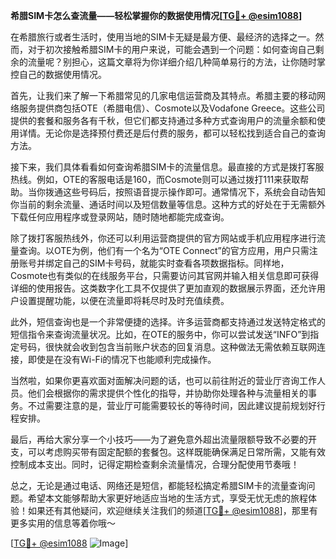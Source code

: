 **希腊SIM卡怎么查流量——轻松掌握你的数据使用情况[[TG💪+ @esim1088](https://t.me/s/esim1088)]**

在希腊旅行或者生活时，使用当地的SIM卡无疑是最方便、最经济的选择之一。然而，对于初次接触希腊SIM卡的用户来说，可能会遇到一个问题：如何查询自己剩余的流量呢？别担心，这篇文章将为你详细介绍几种简单易行的方法，让你随时掌控自己的数据使用情况。

首先，让我们来了解一下希腊常见的几家电信运营商及其特点。希腊主要的移动网络服务提供商包括OTE（希腊电信）、Cosmote以及Vodafone Greece。这些公司提供的套餐和服务各有千秋，但它们都支持通过多种方式查询用户的流量余额和使用详情。无论你是选择预付费还是后付费的服务，都可以轻松找到适合自己的查询方法。

接下来，我们具体看看如何查询希腊SIM卡的流量信息。最直接的方式是拨打客服热线。例如，OTE的客服电话是160，而Cosmote则可以通过拨打111来获取帮助。当你拨通这些号码后，按照语音提示操作即可。通常情况下，系统会自动告知你当前的剩余流量、通话时间以及短信数量等信息。这种方式的好处在于无需额外下载任何应用程序或登录网站，随时随地都能完成查询。

除了拨打客服热线外，你还可以利用运营商提供的官方网站或手机应用程序进行流量查询。以OTE为例，他们有一个名为“OTE Connect”的官方应用，用户只需注册账号并绑定自己的SIM卡号码，就能实时查看各项数据指标。同样地，Cosmote也有类似的在线服务平台，只需要访问其官网并输入相关信息即可获得详细的使用报告。这类数字化工具不仅提供了更加直观的数据展示界面，还允许用户设置提醒功能，以便在流量即将耗尽时及时充值续费。

此外，短信查询也是一个非常便捷的选择。许多运营商都支持通过发送特定格式的短信指令来查询流量状况。比如，在OTE的服务中，你可以尝试发送“INFO”到指定号码，很快就会收到包含当前账户状态的回复消息。这种做法无需依赖互联网连接，即使是在没有Wi-Fi的情况下也能顺利完成操作。

当然啦，如果你更喜欢面对面解决问题的话，也可以前往附近的营业厅咨询工作人员。他们会根据你的需求提供个性化的指导，并协助你处理各种与流量相关的事务。不过需要注意的是，营业厅可能需要较长的等待时间，因此建议提前规划好行程安排。

最后，再给大家分享一个小技巧——为了避免意外超出流量限额导致不必要的开支，可以考虑购买带有固定配额的套餐包。这样既能确保满足日常所需，又能有效控制成本支出。同时，记得定期检查剩余流量情况，合理分配使用节奏哦！

总之，无论是通过电话、网络还是短信，都能轻松搞定希腊SIM卡的流量查询问题。希望本文能够帮助大家更好地适应当地的生活方式，享受无忧无虑的旅程体验！如果还有其他疑问，欢迎继续关注我们的频道[[TG💪+ @esim1088](https://t.me/s/esim1088)]，那里有更多实用的信息等着你哦～ 

[[TG💪+ @esim1088](https://t.me/s/esim1088) ![Image](https://i.postimg.cc/4NQfJmqS/Snipaste-2025-05-13-00-14-12.png)]